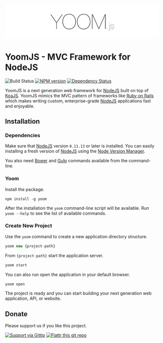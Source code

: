 ![YoomJS](https://raw.githubusercontent.com/xpepermint/yoomjs/master/logo.png)

# YoomJS - MVC Framework for NodeJS

![Build Status](https://travis-ci.org/xpepermint/yoomjs.svg?branch=master)
[![NPM version](https://badge.fury.io/js/yoom.svg)](http://badge.fury.io/js/yoom)
[![Dependency Status](https://gemnasium.com/xpepermint/yoomjs.svg)](https://gemnasium.com/xpepermint/yoomjs)

YoomJS is a next generation web framework for [NodeJS](http://nodejs.org/) built on top of [KoaJS](http://koajs.com/). YoomJS mimics the MVC pattern of frameworks like [Ruby on Rails](http://rubyonrails.org/) which makes writing custom, enterprise-grade [NodeJS](http://nodejs.org/) applications fast and enjoyable.

## Installation

### Dependencies

Make sure that [NodeJS](http://nodejs.org/) version `0.11.13` or later is installed. You can easily installing a fresh version of [NodeJS](http://nodejs.org/) using the [Node Version Manager](https://github.com/creationix/nvm).

You also need [Bower](http://www.bowserjs.org/) and [Gulp](http://gulpjs.com/) commands available from the command-line.

### Yoom

Install the package.

```
npm install -g yoom
```

After the installation the `yoom` command-line script will be available. Run `yoom --help` to see the list of available commands.

### Create New Project

Use the `yoom` command to create a new application directory structure.

``` javascript
yoom new {project-path}
```

From `{project-path}` start the application server.

``` javascript
yoom start
```

You can also run open the application in your default browser.

``` javascript
yoom open
```

The project is ready and you can start building your next generation web application, API, or website.

## Donate

Please support us if you like this project.

[![Support via Gittip](https://rawgithub.com/twolfson/gittip-badge/0.2.0/dist/gittip.png)](https://www.gittip.com/xpepermint/)
[![Flattr this git repo](https://flattr.com/_img/icons/flattr_logo_16.png)](https://flattr.com/submit/auto?user_id=Xpepermint&url=https://github.com/xpepermint/yoomjs&title=YoomJS&tags=github&category=software)


<!--

## TO-DO / NOTES

* Run Multiple HTTP instances: http://koajs.com/#app-listen-
* Node cluster
* Cookies & session: http://koajs.com/#app-keys-
* Logging: http://koajs.com/#error-handling (winston)
* HowTo KoaJS: https://github.com/koajs/examples, https://github.com/koajs/workshop
* Nginx as proxy
* doc: https://readthedocs.org/
* deployment: https://www.npmjs.org/package/forever
* deploy to heroku
* video doc like https://github.com/floatdrop/gulp-watch
* every task returns stream
* funding https://pledgie.com/

## Features
* on top of express
* middlewares
* MVC
* models
* controllers
* routes
* multiple connectors
* settings
* mongodb with mongoose
* per-model database connection support
* command-line generators
* customize boot
* extend gulp task
* gulp: gulp {task}
* npm: npm install {package} --save
* bower: bower install {package} --save
* livereload: https://chrome.google.com/webstore/detail/livereload/jnihajbhpnppcggbcgedagnkighmdlei
* streams, gulp
* default assets coffee, less, lesshat
* extendable assets pipeline
-->
